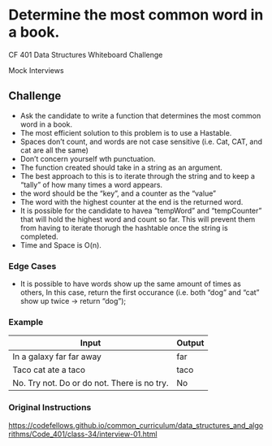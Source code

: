 # Determine the most common word in a book.
CF 401 Data Structures Whiteboard Challenge

Mock Interviews

## Challenge
- Ask the candidate to write a function that determines the most common word in a book.
- The most efficient solution to this problem is to use a Hastable.
- Spaces don’t count, and words are not case sensitive (i.e. Cat, CAT, and cat are all the same)
- Don’t concern yourself wth punctuation.
- The function created should take in a string as an argument.
- The best approach to this is to iterate through the string and to keep a “tally” of how many times a word appears.
- the word should be the “key”, and a counter as the “value”
- The word with the highest counter at the end is the returned word.
- It is possible for the candidate to havea “tempWord” and “tempCounter” that will hold the highest word and count so far. This will prevent them from having to iterate thorugh the hashtable once the string is completed.
- Time and Space is O(n).

### Edge Cases
- It is possible to have words show up the same amount of times as others, In this case, return the first occurance (i.e. both “dog” and “cat” show up twice -> return “dog”);

### Example
| Input | Output |
| --- | --- |
| In a galaxy far far away | far |
| Taco cat ate a taco | taco |
| No. Try not. Do or do not. There is no try. | No |

### Original Instructions
https://codefellows.github.io/common_curriculum/data_structures_and_algorithms/Code_401/class-34/interview-01.html
